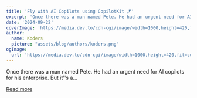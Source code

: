 ```yaml
---
title: 'Fly with AI Copilots using CopilotKit 🪁'
excerpt: 'Once there was a man named Pete. He had an urgent need for AI copilots for his enterprise. But it''s a...'
date: '2024-09-22'
coverImage: 'https://media.dev.to/cdn-cgi/image/width=1000,height=420,fit=cover,gravity=auto,format=auto/https%3A%2F%2Fdev-to-uploads.s3.amazonaws.com%2Fuploads%2Farticles%2F0qxpm7namx0tlownh58t.gif'
author:
  name: Koders
  picture: "assets/blog/authors/koders.png"
ogImage:
  url: 'https://media.dev.to/cdn-cgi/image/width=1000,height=420,fit=cover,gravity=auto,format=auto/https%3A%2F%2Fdev-to-uploads.s3.amazonaws.com%2Fuploads%2Farticles%2F0qxpm7namx0tlownh58t.gif'
---
```


Once there was a man named Pete. He had an urgent need for AI copilots for his enterprise. But it''s a...

[Read more](https://dev.to/rohan_sharma/fly-with-ai-copilots-using-copilotkit-1d57)
